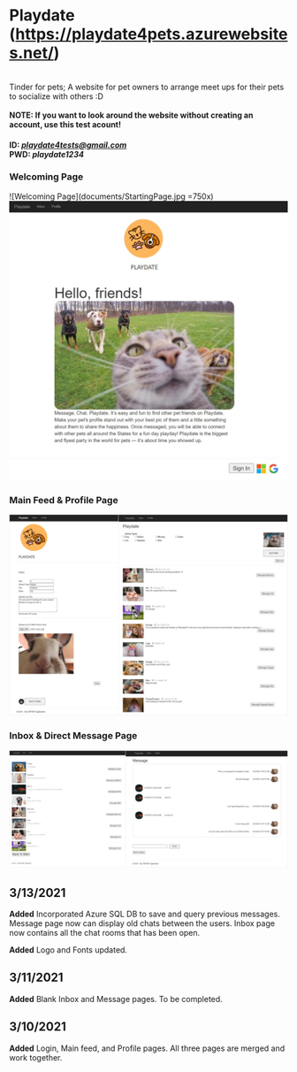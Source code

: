 # Playdate (https://playdate4pets.azurewebsites.net/)
<br /> Tinder for pets; A website for pet owners to arrange meet ups for their pets to socialize with others :D <br/><br />
**NOTE: If you want to look around the website without creating an account, use this test acount!** 
#### ID:  *playdate4tests@gmail.com* <br />PWD: *playdate1234*

### Welcoming Page
![Welcoming Page](documents/StartingPage.jpg =750x)
<img src="documents/StartingPage.jpg" alt="drawing" width="750"/>

### Main Feed & Profile Page
![Main and Profile](documents/merge1.png)

### Inbox & Direct Message Page
![Inbox and DM](documents/merge2.png)


## 3/13/2021

**Added** Incorporated Azure SQL DB to save and query previous messages. <br />Message page now can display old chats between the users. Inbox page now contains all the chat rooms that has been open.

**Added** Logo and Fonts updated.

## 3/11/2021

**Added** Blank Inbox and Message pages. To be completed.

## 3/10/2021

**Added** Login, Main feed, and Profile pages. All three pages are merged and work together.

